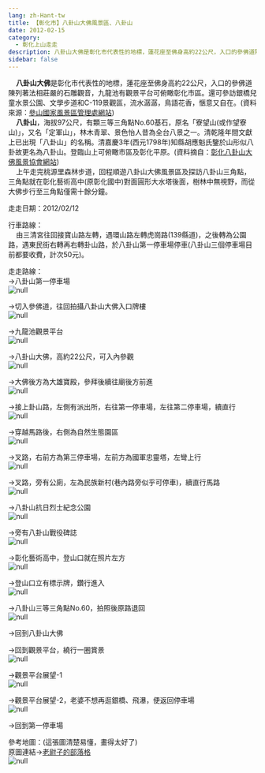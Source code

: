 ```yaml
---
lang: zh-Hant-tw
title: 【彰化市】八卦山大佛風景區、八卦山
date: 2012-02-15
category: 
  - 彰化上山走走
description: 八卦山大佛是彰化市代表性的地標，蓮花座至佛身高約22公尺，入口的參佛道陳列著法相莊嚴的石雕觀音，九龍池有觀景平台可俯瞰彰化市區。還可參訪銀橋兒童水景公園、文學步道和C-119景觀區，流水潺潺，鳥語花香，愜意又自在。(資料來源：[參山國家風景區管理處網站](http://www.trimt-nsa.gov.tw/cht/unit_04_1_2.aspx?subsiteID=2&hotID=19)) 八卦山，海拔97公尺，有顆三等三角點No.60基石，原名「寮望山(或作望寮山)」，又名「定軍山」，林木青翠、景色怡人昔為全台八景之一。清乾隆年間文獻上已出現「八卦山」的名稱。清嘉慶3年(西元1798年)知縣胡應魁氏鑒於山形似八卦故更名為八卦山。登臨山上可俯瞰市區及彰化平原。(資料摘自：[彰化八卦山大佛風景協會網站](http://www.chtpab.com.tw/front/bin/ptdetail.phtml?Part=about_D002&Category=351503)) 上午走完桃源里森林步道，回程順遊八卦山大佛風景區及探訪八卦山三角點，三角點就在彰化藝術高中(原彰化國中)對面圓形大水塔後面，樹林中無視野，而從大佛步行至三角點僅需十餘分鐘。
sidebar: false
---
```


    **八卦山大佛**是彰化市代表性的地標，蓮花座至佛身高約22公尺，入口的參佛道陳列著法相莊嚴的石雕觀音，九龍池有觀景平台可俯瞰彰化市區。還可參訪銀橋兒童水景公園、文學步道和C-119景觀區，流水潺潺，鳥語花香，愜意又自在。(資料來源：[參山國家風景區管理處網站](http://www.trimt-nsa.gov.tw/cht/unit_04_1_2.aspx?subsiteID=2&hotID=19))  
    **八卦山**，海拔97公尺，有顆三等三角點No.60基石，原名「寮望山(或作望寮山)」，又名「定軍山」，林木青翠、景色怡人昔為全台八景之一。清乾隆年間文獻上已出現「八卦山」的名稱。清嘉慶3年(西元1798年)知縣胡應魁氏鑒於山形似八卦故更名為八卦山。登臨山上可俯瞰市區及彰化平原。(資料摘自：[彰化八卦山大佛風景協會網站](http://www.chtpab.com.tw/front/bin/ptdetail.phtml?Part=about_D002&Category=351503))  
    上午走完桃源里森林步道，回程順遊八卦山大佛風景區及探訪八卦山三角點，三角點就在彰化藝術高中(原彰化國中)對面圓形大水塔後面，樹林中無視野，而從大佛步行至三角點僅需十餘分鐘。

走走日期：2012/02/12

行車路線：  
    由三清宮往回接寶山路左轉，遇環山路左轉虎崗路(139縣道)，之後轉為公園路，遇東民街右轉再右轉卦山路，於八卦山第一停車場停車(八卦山三個停車場目前都要收費，計次50元)。

走走路線：  
→八卦山第一停車場  
![null](image/211168821_l.jpg)

→切入參佛道，往回拍攝八卦山大佛入口牌樓  
![null](image/211168825_l.jpg)

→九龍池觀景平台  
![null](image/211168830_l.jpg)

→八卦山大佛，高約22公尺，可入內參觀  
![null](image/211168833_l.jpg)

→大佛後方為大雄寶殿，參拜後續往廟後方前進  
![null](image/211168835_l.jpg)

→接上卦山路，左側有派出所，右往第一停車場，左往第二停車場，續直行  
![null](image/211168836_l.jpg)

→穿越馬路後，右側為自然生態園區  
![null](image/211168837_l.jpg)

→叉路，右前方為第三停車場，左前方為國軍忠靈塔，左彎上行  
![null](image/211168839_l.jpg)

→叉路，旁有公廁，左為民族新村(巷內路旁似乎可停車)，續直行馬路  
![null](image/211168854_l.jpg)

→八卦山抗日烈士紀念公園  
![null](image/211168841_l.jpg)

→旁有八卦山戰役碑誌  
![null](image/211168842_l.jpg)

→彰化藝術高中，登山口就在照片左方  
![null](image/211168845_l.jpg)

→登山口立有標示牌，鑽行進入  
![null](image/211168846_l.jpg)

→八卦山三等三角點No.60，拍照後原路退回  
![null](image/211168849_l.jpg)

→回到八卦山大佛

→回到觀景平台，繞行一圈賞景  
![null](image/211168856_l.jpg)

→觀景平台展望-1  
![null](image/211168857_l.jpg)

→觀景平台展望-2，老婆不想再逛銀橋、飛瀑，便返回停車場  
![null](image/211168859_l.jpg)

→回到第一停車場

參考地圖：(這張圖清楚易懂，畫得太好了)  
原圖連結→[老尉子的部落格](http://blog.xuite.net/laoweiz/blog/37130112)  
![null](image/211169083_l.jpg)